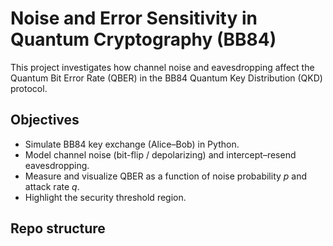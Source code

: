 # Noise and Error Sensitivity in Quantum Cryptography (BB84)

This project investigates how channel noise and eavesdropping affect the Quantum Bit Error Rate (QBER) in the BB84 Quantum Key Distribution (QKD) protocol.

## Objectives
- Simulate BB84 key exchange (Alice–Bob) in Python.
- Model channel noise (bit-flip / depolarizing) and intercept–resend eavesdropping.
- Measure and visualize QBER as a function of noise probability *p* and attack rate *q*.
- Highlight the security threshold region.

## Repo structure


